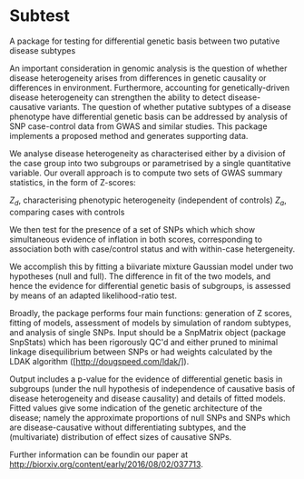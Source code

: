 Subtest
=========

A package for testing for differential genetic basis between two putative disease subtypes

An important consideration in genomic analysis is the question of whether disease heterogeneity arises from differences in genetic causality or differences in environment. Furthermore, accounting for genetically-driven disease heterogeneity can strengthen the ability to detect disease-causative variants. The question of whether putative subtypes of a disease phenotype have differential genetic basis can be addressed by analysis of SNP case-control data from GWAS and similar studies. This package implements a proposed method and generates supporting data.

We analyse disease heterogeneity as characterised either by a division of the case group into two subgroups or parametrised by a single quantitative variable. Our overall approach is to compute two sets of GWAS summary statistics, in the form of Z-scores:

*Z<sub>d<sub>*, characterising phenotypic heterogeneity (independent of controls)
*Z<sub>a<sub>*, comparing cases with controls

We then test for the presence of a set of SNPs which which show simultaneous evidence of inflation in both scores, corresponding to association both with case/control status and with within-case hetergeneity.

We accomplish this by fitting a biivariate mixture Gaussian model under two hypotheses (null and full). The difference in fit of the two models, and hence the evidence for differential genetic basis of subgroups, is assessed by means of an adapted likelihood-ratio test.

Broadly, the package performs four main functions: generation of Z scores, fitting of models, assessment of models by simulation of random subtypes, and analysis of single SNPs. Input should be a SnpMatrix object (package SnpStats) which has been rigorously QC'd and either pruned to minimal linkage disequilibrium between SNPs or had weights calculated by the LDAK algorithm ([http://dougspeed.com/ldak/]).

Output includes a p-value for the evidence of differential genetic basis in subgroups (under the null hypothesis of independence of causative basis of disease heterogeneity and disease causality) and details of fitted models. Fitted values give some indication of the genetic architecture of the disease; namely the approximate proportions of null SNPs and SNPs which are disease-causative without differentiating subtypes, and the (multivariate) distribution of effect sizes of causative SNPs.

Further information can be foundin our paper at http://biorxiv.org/content/early/2016/08/02/037713.
